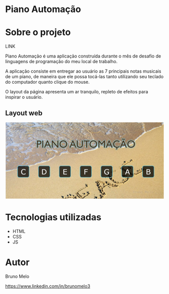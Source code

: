 # Piano Automação

# Sobre o projeto

LINK

Piano Automação é uma aplicação construída durante o mês de desafio de linguagens de programação do meu local de trabalho.

A aplicação consiste em entregar ao usuário as 7 principais notas musicais de um piano, de maneira que ele possa tocá-las tanto utilizando seu teclado do computador quanto clique do mouse.

O layout da página apresenta um ar tranquilo, repleto de efeitos para inspirar o usuário.

## Layout web
![Web 1](https://github.com/BrunoMelo3/Piano-Automacao/blob/main/Piano%20Automacao/dist/img/layout.jpg)

# Tecnologias utilizadas
- HTML
- CSS
- JS

# Autor

Bruno Melo

https://www.linkedin.com/in/brunomelo3

